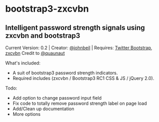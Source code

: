 bootstrap3-zxcvbn
=================

Intelligent password strength signals using zxcvbn and bootstrap3
-----------------------------------------------------------------

Current Version: 0.2 |
Creator: [@johnbeil](http://www.twitter.com/johnbeil) |
Requires: [Twitter Bootstrap](https://github.com/twitter/bootstrap/), [zxcvbn](https://github.com/lowe/zxcvbn)
Credit to [@quaunaut](https://github.com/quaunaut/bootstrap-zxcvbn)

What's included:
* A suit of bootstrap3 password strength indicators.
* Required includes (zxcvbn / Bootstrap3 RC1 CSS & JS / jQuery 2.0).

Todo:
* Add option to change password input field
* Fix code to totally remove password strength label on page load
* Add/Clean up documentation
* More options
